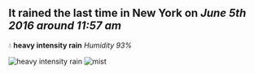 ## It rained the last time in New York on *June 5th 2016 around 11:57 am*
💧  **heavy intensity rain** *Humidity 93%*

![heavy intensity rain](http://openweathermap.org/img/w/10d.png) ![mist](http://openweathermap.org/img/w/50d.png)
